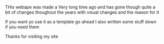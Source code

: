 THis webape was made a Very long time ago and has gone though quite a bit of changes thoughout the years with visual changes and the reason for it 

If you want yo use it as a template go ahead I also written some stuff down if you need them 

Thanks for visiting my site  
